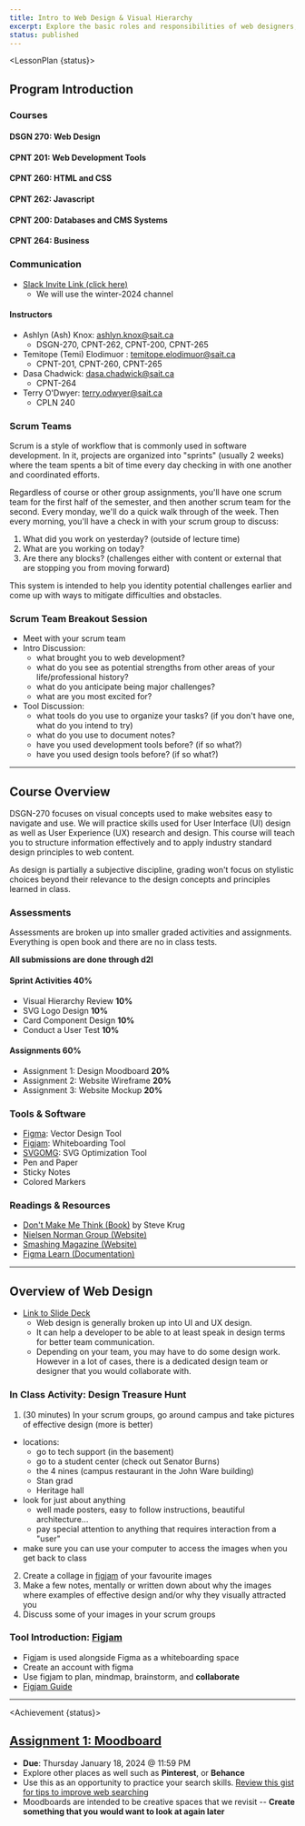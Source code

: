 ```yaml
---
title: Intro to Web Design & Visual Hierarchy
excerpt: Explore the basic roles and responsibilities of web designers, learn about visual hierarchy and review it in the physical and digital worlds.
status: published
---
```


<script>
	import LessonPlan from "$lib/components/LessonPlan.svelte";
	import Achievement from "$lib/components/Achievement.svelte";
</script>

<LessonPlan {status}>

<h2>Program Introduction</h2>

### Courses

#### DSGN 270: Web Design

#### CPNT 201: Web Development Tools

#### CPNT 260: HTML and CSS

#### CPNT 262: Javascript

#### CPNT 200: Databases and CMS Systems

#### CPNT 264: Business

### Communication

- [Slack Invite Link (click here)](https://join.slack.com/t/sait-wbdv/shared_invite/zt-2a62uacxe-XiNBXAo9p_2x3TDW5g~bvA)
  - We will use the winter-2024 channel

#### Instructors

- Ashlyn (Ash) Knox: ashlyn.knox@sait.ca
  - DSGN-270, CPNT-262, CPNT-200, CPNT-265
- Temitope (Temi) Elodimuor : temitope.elodimuor@sait.ca
  - CPNT-201, CPNT-260, CPNT-265
- Dasa Chadwick: dasa.chadwick@sait.ca
  - CPNT-264
- Terry O'Dwyer: terry.odwyer@sait.ca
  - CPLN 240

### Scrum Teams

Scrum is a style of workflow that is commonly used in software development. In it, projects are organized into "sprints" (usually 2 weeks) where the team spents a bit of time every day checking in with one another and coordinated efforts.

Regardless of course or other group assignments, you'll have one scrum team for the first half of the semester, and then another scrum team for the second. Every monday, we'll do a quick walk through of the week. Then every morning, you'll have a check in with your scrum group to discuss:

1. What did you work on yesterday? (outside of lecture time)
2. What are you working on today?
3. Are there any blocks? (challenges either with content or external that are stopping you from moving forward)

This system is intended to help you identity potential challenges earlier and come up with ways to mitigate difficulties and obstacles.

### Scrum Team Breakout Session

- Meet with your scrum team
- Intro Discussion:
  - what brought you to web development?
  - what do you see as potential strengths from other areas of your life/professional history?
  - what do you anticipate being major challenges?
  - what are you most excited for?
- Tool Discussion:
  - what tools do you use to organize your tasks? (if you don't have one, what do you intend to try)
  - what do you use to document notes?
  - have you used development tools before? (if so what?)
  - have you used design tools before? (if so what?)

---

<h2 id="course-overview">Course Overview</h2>

DSGN-270 focuses on visual concepts used to make websites easy to navigate and use. We will practice skills used for User Interface (UI) design as well as User Experience (UX) research and design. This course will teach you to structure information effectively and to apply industry standard design principles to web content.

As design is partially a subjective discipline, grading won't focus on stylistic choices beyond their relevance to the design concepts and principles learned in class.

### Assessments

Assessments are broken up into smaller graded activities and assignments. Everything is open book and there are no in class tests.

**All submissions are done through d2l**

#### Sprint Activities 40%

- Visual Hierarchy Review **10%**
- SVG Logo Design **10%**
- Card Component Design **10%**
- Conduct a User Test **10%**

#### Assignments 60%

- Assignment 1: Design Moodboard **20%**
- Assignment 2: Website Wireframe **20%**
- Assignment 3: Website Mockup **20%**

### Tools & Software

- [Figma](https://figma.com): Vector Design Tool
- [Figjam](https://www.figma.com/figjam/): Whiteboarding Tool
- [SVGOMG](https://jakearchibald.github.io/svgomg/): SVG Optimization Tool
- Pen and Paper
- Sticky Notes
- Colored Markers

### Readings & Resources

- [Don't Make Me Think (Book)](https://sensible.com/dont-make-me-think/) by Steve Krug
- [Nielsen Norman Group (Website)](https://www.nngroup.com/)
- [Smashing Magazine (Website)](https://www.smashingmagazine.com/)
- [Figma Learn (Documentation)](https://help.figma.com)

---

<h2 id="what-is-web-design">Overview of Web Design</h2>

- [Link to Slide Deck](https://docs.google.com/presentation/d/1zT0zi6J7FBx70zMU0jepoAz0iwh6dZQwNLEiRBdbVaY/edit?usp=sharing)
  - Web design is generally broken up into UI and UX design.
  - It can help a developer to be able to at least speak in design terms for better team communication.
  - Depending on your team, you may have to do some design work. However in a lot of cases, there is a dedicated design team or designer that you would collaborate with.

### In Class Activity: Design Treasure Hunt

1. (30 minutes) In your scrum groups, go around campus and take pictures of effective design (more is better)

- locations:
  - go to tech support (in the basement)
  - go to a student center (check out Senator Burns)
  - the 4 nines (campus restaurant in the John Ware building)
  - Stan grad
  - Heritage hall
- look for just about anything
  - well made posters, easy to follow instructions, beautiful architecture...
  - pay special attention to anything that requires interaction from a "user"
- make sure you can use your computer to access the images when you get back to class

2. Create a collage in [figjam](https://www.figma.com/figjam/) of your favourite images
3. Make a few notes, mentally or written down about why the images where examples of effective design and/or why they visually attracted you
4. Discuss some of your images in your scrum groups

### Tool Introduction: [Figjam](https://www.figma.com/figjam/)

- Figjam is used alongside Figma as a whiteboarding space
- Create an account with figma
- Use figjam to plan, mindmap, brainstorm, and **collaborate**
- [Figjam Guide](https://help.figma.com/hc/en-us/articles/1500004362321-Guide-to-FigJam)

---

</LessonPlan>

<Achievement {status}>

<h2><a href="/courses/dsgn-270/assessments/assignment-1" target="_self">Assignment 1: Moodboard</a></h2>

- **Due**: Thursday January 18, 2024 @ 11:59 PM
- Explore other places as well such as **Pinterest**, or **Behance**
- Use this as an opportunity to practice your search skills. [Review this gist for tips to improve web searching](https://gist.github.com/lilyx13/22502670afc429bb8d40d05930373f28)
- Moodboards are intended to be creative spaces that we revisit -- **Create something that you would want to look at again later**

</Achievement>
